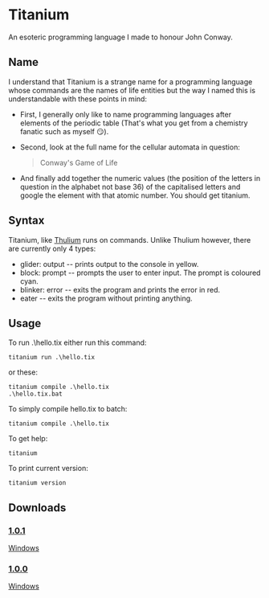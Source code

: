 # Titanium
 An esoteric programming language I made to honour John Conway.

## Name
 I understand that Titanium is a strange name for a programming language whose commands are the names of life entities but the way I named this is understandable with these points in mind:

 - First, I generally only like to name programming languages after elements of the periodic table (That's what you get from a chemistry fanatic such as myself 😏).
 
 - Second, look at the full name for the cellular automata in question: 
    > Conway's Game of Life

 - And finally add together the numeric values (the position of the letters in question in the alphabet not base 36) of the capitalised letters and google the element with that atomic number. You should get titanium.

## Syntax
 Titanium, like [Thulium](https://github.com/JavaCode7/Thulium) runs on commands. Unlike Thulium however, there are currently only 4 types:

 - glider: output -- prints output to the console in yellow.
 - block: prompt -- prompts the user to enter input. The prompt is coloured cyan.
 - blinker: error -- exits the program and prints the error in red.
 - eater -- exits the program without printing anything.

## Usage
 To run .\hello.tix either run this command:
 ```
 titanium run .\hello.tix
 ```
 or these:
 ```
 titanium compile .\hello.tix
 .\hello.tix.bat
 ```
 To simply compile hello.tix to batch:
 ```
 titanium compile .\hello.tix
 ```
 To get help:
 ```
 titanium
 ```
 To print current version:
 ```
 titanium version
 ```

## Downloads

### [1.0.1](https://github.com/JavaCode7/Titanium/releases/tag/v1.0.1)
[Windows](https://github.com/JavaCode7/Titanium/releases/download/v1.0.1/titanium-1.0.1.zip)

### [1.0.0](https://github.com/JavaCode7/Titanium/releases/tag/v1.0.0)
[Windows](https://github.com/JavaCode7/Titanium/releases/download/v1.0.0/titanium-1.0.0.zip)